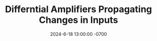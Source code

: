 ---
layout: hidden
title: "Differntial Amplifiers Propagating Changes in Inputs"
date: 2024-6-18 13:00:00 -0700
categories: differential-amplifiers, circuits
---